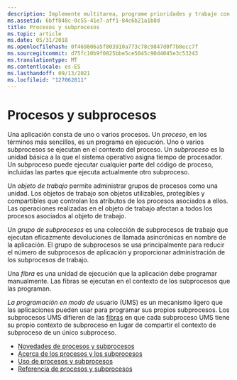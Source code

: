 ```yaml
---
description: Implemente multitarea, programe prioridades y trabaje con procesos, subprocesos, grupos de subprocesos, objetos de trabajo y fibras. Use la programación en modo de usuario para programar subprocesos.
ms.assetid: 6bff848c-0c55-41e7-aff1-84c6b21a1b8d
title: Procesos y subprocesos
ms.topic: article
ms.date: 05/31/2018
ms.openlocfilehash: 0f469806a5f803910a773c78c9847d0f7b0ecc7f
ms.sourcegitcommit: d75fc10b9f0825bbe5ce5045c90d4045e3c53243
ms.translationtype: MT
ms.contentlocale: es-ES
ms.lasthandoff: 09/13/2021
ms.locfileid: "127062811"
---
```

# <a name="processes-and-threads"></a>Procesos y subprocesos

Una aplicación consta de uno o varios procesos. Un *proceso*, en los términos más sencillos, es un programa en ejecución. Uno o varios subprocesos se ejecutan en el contexto del proceso. Un *subproceso* es la unidad básica a la que el sistema operativo asigna tiempo de procesador. Un subproceso puede ejecutar cualquier parte del código de proceso, incluidas las partes que ejecuta actualmente otro subproceso.

Un *objeto de trabajo* permite administrar grupos de procesos como una unidad. Los objetos de trabajo son objetos utilizables, protegibles y compartibles que controlan los atributos de los procesos asociados a ellos. Las operaciones realizadas en el objeto de trabajo afectan a todos los procesos asociados al objeto de trabajo.

Un *grupo de subprocesos* es una colección de subprocesos de trabajo que ejecutan eficazmente devoluciones de llamada asincrónicas en nombre de la aplicación. El grupo de subprocesos se usa principalmente para reducir el número de subprocesos de aplicación y proporcionar administración de los subprocesos de trabajo.

Una *fibra* es una unidad de ejecución que la aplicación debe programar manualmente. Las fibras se ejecutan en el contexto de los subprocesos que las programan.

*La programación en modo de* usuario (UMS) es un mecanismo ligero que las aplicaciones pueden usar para programar sus propios subprocesos. Los subprocesos UMS difieren de las [fibras](fibers.md) en que cada subproceso UMS tiene su propio contexto de subproceso en lugar de compartir el contexto de subproceso de un único subproceso.

-   [Novedades de procesos y subprocesos](what-s-new-in-processes-and-threads.md)
-   [Acerca de los procesos y los subprocesos](about-processes-and-threads.md)
-   [Uso de procesos y subprocesos](using-processes-and-threads.md)
-   [Referencia de procesos y subprocesos](process-and-thread-reference.md)

 

 



